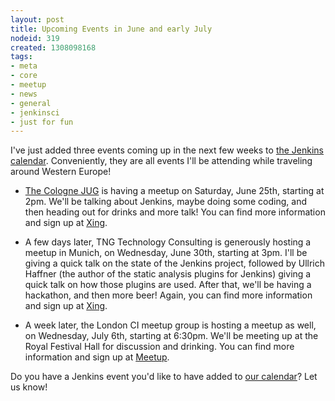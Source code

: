 ```yaml
---
layout: post
title: Upcoming Events in June and early July
nodeid: 319
created: 1308098168
tags:
- meta
- core
- meetup
- news
- general
- jenkinsci
- just for fun
---
```

I've just added three events coming up in the next few weeks to [the Jenkins calendar](http://jenkins-ci.org/calendar). Conveniently, they are all events I'll be attending while traveling around Western Europe!

* [The Cologne JUG](http://jugcologne.org) is having a meetup on Saturday, June 25th, starting at 2pm. We'll be talking about Jenkins, maybe doing some coding, and then heading out for drinks and more talk! You can find more information and sign up at [Xing](https://www.xing.com/events/jugc-jenkins-town-763587).

* A few days later, TNG Technology Consulting is generously hosting a meetup in Munich, on Wednesday, June 30th, starting at 3pm. I'll be giving a quick talk on the state of the Jenkins project, followed by Ullrich Haffner (the author of the static analysis plugins for Jenkins) giving a quick talk on how those plugins are used. After that, we'll be having a hackathon, and then more beer! Again, you can find more information and sign up at [Xing](https://www.xing.com/events/jenkins-treffen-munchen-30-06-2011-776226).

* A week later, the London CI meetup group is hosting a meetup as well, on Wednesday, July 6th, starting at 6:30pm. We'll be meeting up at the Royal Festival Hall for discussion and drinking. You can find more information and sign up at [Meetup](http://www.meetup.com/Continuous-Integration-London/events/21752121/).

Do you have a Jenkins event you'd like to have added to [our calendar](http://jenkins-ci.org/calendar)? Let us know!

<!--break-->
